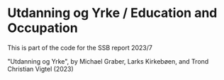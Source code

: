 # Utdanning og Yrke / Education and Occupation

This is part of the code for the SSB report 2023/7

"Utdanning og Yrke", by Michael Graber, Larks Kirkebøen, and Trond Christian Vigtel (2023)

